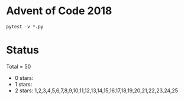 Advent of Code 2018
===================

```pytest -v *.py```

Status
======

Total = 50

- 0 stars: 
- 1 stars: 
- 2 stars: 1,2,3,4,5,6,7,8,9,10,11,12,13,14,15,16,17,18,19,20,21,22,23,24,25
